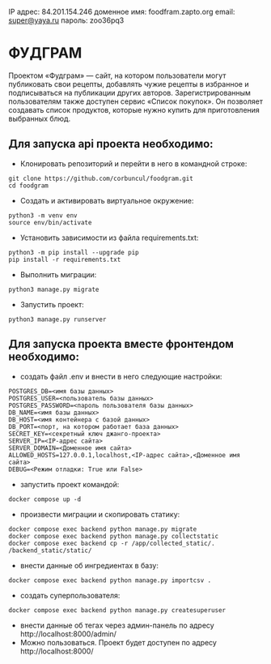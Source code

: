 IP адрес: 84.201.154.246
доменное имя: foodfram.zapto.org
email: super@yaya.ru
пароль: zoo36pq3

# ФУДГРАМ

Проектом «Фудграм» — сайт, на котором пользователи могут публиковать свои рецепты, добавлять чужие рецепты в избранное и подписываться на публикации других авторов. Зарегистрированным пользователям также доступен сервис «Список покупок». Он позволяет создавать список продуктов, которые нужно купить для приготовления выбранных блюд.

## Для запуска api проекта необходимо:
- Клонировать репозиторий и перейти в него в командной строке:
```
git clone https://github.com/corbuncul/foodgram.git
cd foodgram
```
- Cоздать и активировать виртуальное окружение:
```
python3 -m venv env
source env/bin/activate
```
- Установить зависимости из файла requirements.txt:
```
python3 -m pip install --upgrade pip
pip install -r requirements.txt
```
- Выполнить миграции:
```
python3 manage.py migrate
```
- Запустить проект:
```
python3 manage.py runserver
```

## Для запуска проекта вместе фронтендом необходимо:
- создать файл .env и внести в него следующие настройки:
```
POSTGRES_DB=<имя базы данных>
POSTGRES_USER=<пользователь базы данных>
POSTGRES_PASSWORD=<пароль пользователя базы данных>
DB_NAME=<имя базы данных>
DB_HOST=<имя контейнера с базой данных>
DB_PORT=<порт, на котором работает база данных>
SECRET_KEY=<секретный ключ джанго-проекта>
SERVER_IP=<IP-адрес сайта>
SERVER_DOMAIN=<Доменное имя сайта>
ALLOWED_HOSTS=127.0.0.1,localhost,<IP-адрес сайта>,<Доменное имя сайта>
DEBUG=<Режим отладки: True или False>
```
- запустить проект командой:
```
docker compose up -d
```
- произвести миграции и скопировать статику:
```
docker compose exec backend python manage.py migrate
docker compose exec backend python manage.py collectstatic
docker compose exec backend cp -r /app/collected_static/. /backend_static/static/
```
- внести данные об ингредиентах в базу:
```
docker compose exec backend python manage.py importcsv .
```
- создать суперпользователя:
```
docker compose exec backend python manage.py createsuperuser
```
- внести данные об тегах через админ-панель по адресу
http://localhost:8000/admin/
- Можно пользоваться. Проект будет доступен по адресу http://localhost:8000/

